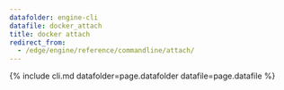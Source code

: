 ```yaml
---
datafolder: engine-cli
datafile: docker_attach
title: docker attach
redirect_from:
  - /edge/engine/reference/commandline/attach/
---
```

<!--
This page is automatically generated from Docker's source code. If you want to
suggest a change to the text that appears here, open a ticket or pull request
in the source repository on GitHub:

https://github.com/docker/cli
-->

{% include cli.md datafolder=page.datafolder datafile=page.datafile %}
